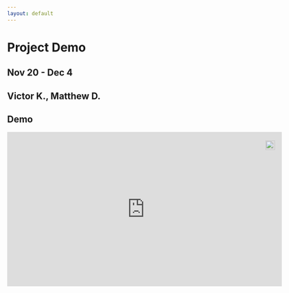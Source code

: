 ```yaml
---
layout: default
---
```


# Project Demo
## Nov 20 - Dec 4
## Victor K., Matthew D.

## Demo

<div style="position:relative;width:fit-content;height:fit-content;">
            <a style="position:absolute;top:20px;right:1rem;opacity:0.8;" href="https://clipchamp.com/watch/6Qljlk8ksCU?utm_source=embed&utm_medium=embed&utm_campaign=watch">
                <img loading="lazy" style="height:22px;" src="https://clipchamp.com/e.svg" alt="Made with Clipchamp" />
            </a>
            <iframe allow="autoplay;" allowfullscreen style="border:none" src="https://clipchamp.com/watch/6Qljlk8ksCU/embed" width="640" height="360"></iframe>
        </div>

